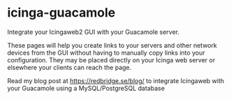 # icinga-guacamole

Integrate your Icingaweb2 GUI with your Guacamole server. 

These pages will help you create links to your servers and other network devices from the GUI without having to manually copy links into your configuration. They may be placed directly on your Icinga web server or elsewhere your clients can reach the page.

Read my blog post at https://redbridge.se/blog/ to integrate Icingaweb with your Guacamole using a MySQL/PostgreSQL database
